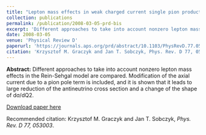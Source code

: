 ```yaml
---
title: "Lepton mass effects in weak charged current single pion production"
collection: publications
permalink: /publication/2008-03-05-prd-bis
excerpt: 'Different approaches to take into account nonzero lepton mass effects in the Rein-Sehgal model are compared. Modification of the axial current due to a pion pole term is included, and it is shown that it leads to large reduction of the antineutrino cross section and a change of the shape of dσ/dQ2.'
date: 2008-03-05
venue: 'Physical Review D'
paperurl: 'https://journals.aps.org/prd/abstract/10.1103/PhysRevD.77.053003'
citation: 'Krzysztof M. Graczyk and Jan T. Sobczyk, Phys. Rev. D 77, 053003 (2008)'
---
```

__Abstract:__ Different approaches to take into account nonzero lepton mass effects in the Rein-Sehgal model are compared. Modification of the axial current due to a pion pole term is included, and it is shown that it leads to large reduction of the antineutrino cross section and a change of the shape of dσ/dQ2. 

[Download paper here](https://journals.aps.org/prd/pdf/10.1103/PhysRevD.77.053003)

Recommended citation: Krzysztof M. Graczyk and Jan T. Sobczyk, <i>Phys. Rev. D 77, 053003</i>.

